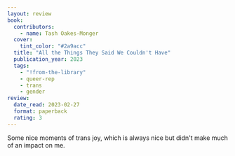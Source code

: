 ```yaml
---
layout: review
book:
  contributors:
    - name: Tash Oakes-Monger
  cover:
    tint_color: "#2a9acc"
  title: "All the Things They Said We Couldn't Have"
  publication_year: 2023
  tags:
    - "!from-the-library"
    - queer-rep
    - trans
    - gender
review:
  date_read: 2023-02-27
  format: paperback
  rating: 3
---
```


Some nice moments of trans joy, which is always nice but didn't make much of an impact on me.
